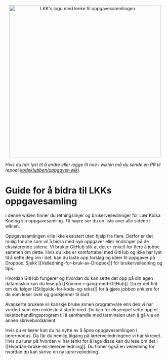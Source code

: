 
<p align="center">
<a href="http://oppgaver.kidsakoder.no/">
<img border="0" alt="LKK's logo med lenke til oppgavesammlingen" src="https://github.com/kodeklubben/oppgaver-wiki/blob/master/images/startside/LKK.png"
width="480">
</a>
</p>

_Hvis du har lyst til å endre eller legge til noe i wikien må du sende en PR til
repoet
[kodeklubben/oppgaver-wiki](https://github.com/kodeklubben/oppgaver-wiki)._


# Guide for å bidra til LKKs oppgavesamling

I denne wikien finner du retningslinjer og brukerveiledninger for Lær Kidsa
Koding sin oppgavesamling. Til høyre ser du en liste over alle sidene i wikien.

Oppgavesamlingen ville ikke eksistert uten hjelp fra flere. Derfor er det mulig
for alle som vil å bidra med nye oppgaver eller endringer på de eksisterende
sidene. Vi bruker GitHub slik at det er enkelt for flere å jobbe sammen om
dette. Hvis du ikke er komfortabel med GitHub og ikke har lyst til å sette deg
inn i det, kan du laste opp forslag og ideer til oppgaver på Dropbox. Sjekk
[[Veiledning-for-bruk-av-Dropbox]] for brukerveiledning og tips.

Hvordan GitHub fungerer og hvordan du kan sette det opp på din egen
datamaskin kan du lese på [[Komme-i-gang-med-GitHub]]. Da er det fint om du følger
[[Stilguide-for-kode-og-tekst]] for å gjøre jobben enklere for de som leser over
og godkjenner til slutt.

Avanserte brukere vil kanskje bruke annen programvare enn den vi har vurdert som
den enkleste å starte med. Du kan for eksempel sette opp et
tekstbehandlingsprogram til å samhandle med terminalen uten å gå via en annen
skrivebordsklient.

Hvis du er lærer kan du ha nytte av å åpne oppgavesamlingen i lærermodus. Da får
du nemlig tilgang på lærerveiledningene vi har skrevet. Hvis du lurer på hvordan
vi har tenkt for å lage disse kan du lese om det i
[[Hvordan-bruke-en-lærerveiledning]]. Du finner også en veiledning for hvordan
du kan skrive en ny lærerveiledning.
